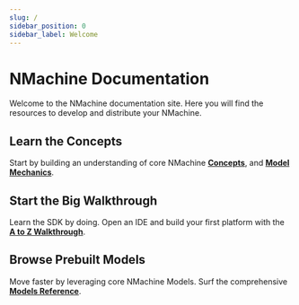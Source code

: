 ```yaml
---
slug: /
sidebar_position: 0
sidebar_label: Welcome
---
```


# NMachine Documentation

Welcome to the NMachine documentation site. Here you will find the resources to
develop and distribute your NMachine.  

## Learn the Concepts

Start by building an understanding of core NMachine 
**[Concepts](/concepts/concepts-root.md)**, and **[Model Mechanics](/model-mechanics/overview)**.

## Start the Big Walkthrough

Learn the SDK by doing. Open an IDE and build your first platform with the 
**[A to Z Walkthrough](/walkthrough/getting-started.md)**.

## Browse Prebuilt Models 

Move faster by leveraging core NMachine Models. Surf the comprehensive 
**[Models Reference](/models/models-overview.md)**.
